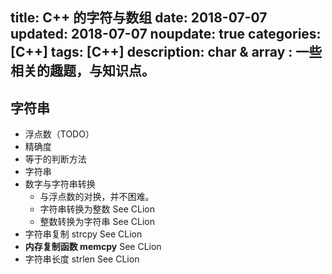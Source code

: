 title: C++ 的字符与数组
date: 2018-07-07
updated: 2018-07-07
noupdate: true
categories: [C++]
tags: [C++]
description: char & array &#58; 一些相关的趣题，与知识点。
---

## 字符串

- 浮点数（TODO）
- 精确度
- 等于的判断方法
- 字符串
- 数字与字符串转换
    - 与浮点数的对换，并不困难。
    - 字符串转换为整数
        See CLion
    - 整数转换为字符串
        See CLion
- 字符串复制 strcpy
    See CLion
- __内存复制函数 memcpy__
    See CLion
- 字符串长度 strlen
    See CLion